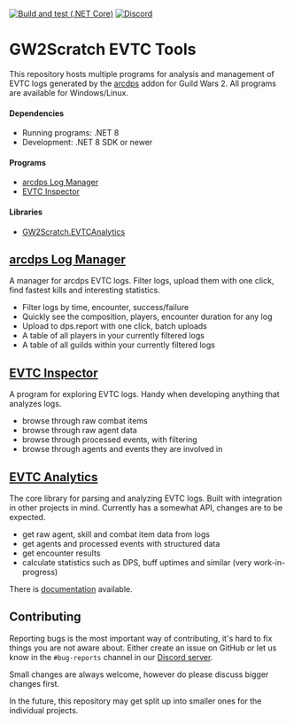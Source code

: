 [![Build and test (.NET Core)](https://img.shields.io/github/actions/workflow/status/gw2scratch/evtc/dotnet-core.yml?branch=master&logo=github)](https://github.com/gw2scratch/evtc/actions?query=workflow%3A%22Build+and+test+%28.NET+Core%29%22)
[![Discord](https://img.shields.io/discord/543804828808249374?label=discord&logo=discord&logoColor=white&)](https://discord.gg/TnHpN34)

# GW2Scratch EVTC Tools
This repository hosts multiple programs for analysis and management of EVTC logs generated by the [arcdps](https://www.deltaconnected.com/arcdps/) addon for Guild Wars 2. All programs are available for Windows/Linux.

#### Dependencies
  - Running programs: .NET 8
  - Development: .NET 8 SDK or newer

#### Programs
  - [arcdps Log Manager](#arcdps-log-manager)
  - [EVTC Inspector](#evtc-inspector)

#### Libraries
  - [GW2Scratch.EVTCAnalytics](#evtc-analytics)

## [arcdps Log Manager](ArcdpsLogManager)

A manager for arcdps EVTC logs. Filter logs, upload them with one click, find fastest kills and interesting statistics.

- Filter logs by time, encounter, success/failure
- Quickly see the composition, players, encounter duration for any log
- Upload to dps.report with one click, batch uploads
- A table of all players in your currently filtered logs
- A table of all guilds within your currently filtered logs

## [EVTC Inspector](EVTCInspector)
A program for exploring EVTC logs. Handy when developing anything that analyzes logs.

- browse through raw combat items
- browse through raw agent data
- browse through processed events, with filtering
- browse through agents and events they are involved in

## [EVTC Analytics](EVTCAnalytics)
The core library for parsing and analyzing EVTC logs. Built with integration
in other projects in mind. Currently has a somewhat API, changes are to be expected.

- get raw agent, skill and combat item data from logs
- get agents and processed events with structured data
- get encounter results
- calculate statistics such as DPS, buff uptimes and similar (very work-in-progress)

There is [documentation](https://gw2scratch.github.io/evtc/master/) available.

## Contributing
Reporting bugs is the most important way of contributing, it's hard to fix things you are
not aware about. Either create an issue on GitHub or let us know in the `#bug-reports`
channel in our [Discord server](https://discord.gg/rNXRS6ZkYe).

Small changes are always welcome, however do please discuss bigger changes first.

In the future, this repository may get split up into smaller ones for the individual projects.
